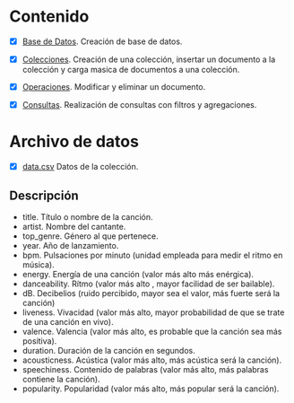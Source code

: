 # Contenido

- [x] [Base de Datos](https://github.com/angelesbrrls/cienciasdedatos/tree/main/Modulo1/MongoDB/1.Base%20de%20datos). Creación de base de datos.
- [x] [Colecciones](https://github.com/angelesbrrls/cienciasdedatos/tree/main/Modulo1/MongoDB/2.Colecciones). Creación de una colección, insertar un documento a la colección y carga masica de documentos a una colección.
- [x] [Operaciones](https://github.com/angelesbrrls/cienciasdedatos/tree/main/Modulo1/MongoDB/3.Operaciones). Modificar y eliminar un documento.
- [x] [Consultas](https://github.com/angelesbrrls/cienciasdedatos/tree/main/Modulo1/MongoDB/4.Consultas). Realización de consultas con filtros y agregaciones.


# Archivo de datos

- [x] [data.csv](https://github.com/angelesbrrls/cienciasdedatos/blob/main/Modulo1/MongoDB/assets/data.csv) Datos de la colección.

## Descripción
- title. Título o nombre de la canción.
- artist. Nombre del cantante.
- top_genre. Género al que pertenece.
- year. Año de lanzamiento.
- bpm. Pulsaciones por minuto (unidad empleada para medir el ritmo en música).
- energy. Energía de una canción (valor más alto más enérgica).
- danceability. Rítmo (valor más alto , mayor facilidad de ser bailable).
- dB. Decibelios (ruido percibido, mayor sea el valor, más fuerte será la canción)
- liveness. Vivacidad (valor más alto, mayor probabilidad de que se trate de una canción en vivo).
- valence. Valencia (valor más alto, es probable que la canción sea más positiva).
- duration. Duración de la canción en segundos.
- acousticness. Acústica (valor más alto, más acústica será la canción).
- speechiness. Contenido de palabras (valor más alto, más palabras contiene la canción).
- popularity. Popularidad (valor más alto, más popular será la canción).

